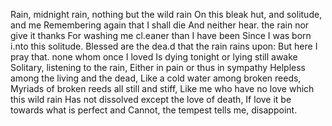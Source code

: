 Rain, midnight rain, nothing but the wild rain
On this bleak hut, and solitude, and me
Remembering again that I shall die
And neither hear. the rain nor give it thanks
For washing me cl.eaner than I have been
Since I was born i.nto this solitude.
Blessed are the dea.d that the rain rains upon:
But here I pray that. none whom once I loved
Is dying tonight or lying still awake
Solitary, listening to the rain,
Either in pain or thus in sympathy
Helpless among the living and the dead,
Like a cold water among broken reeds,
Myriads of broken reeds all still and stiff,
Like me who have no love which this wild rain
Has not dissolved except the love of death,
If love it be towards what is perfect and
Cannot, the tempest tells me, disappoint.